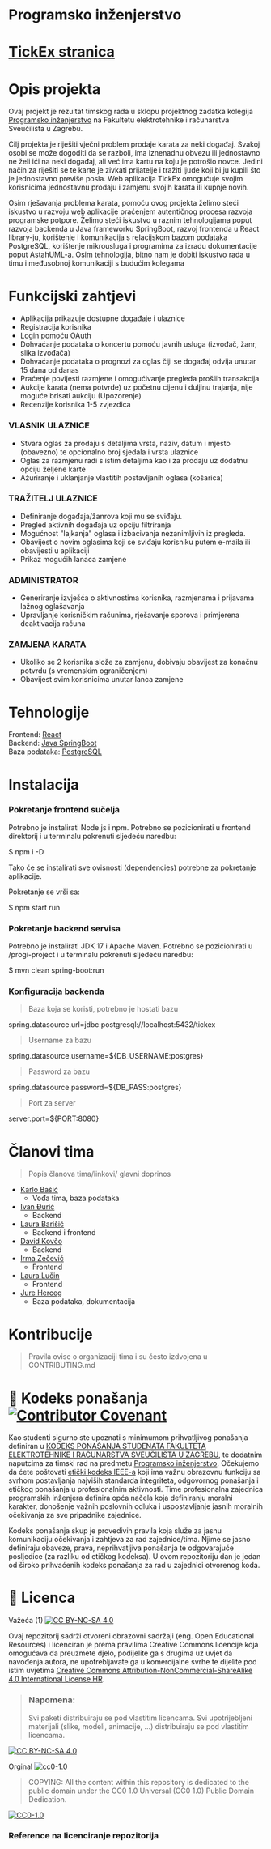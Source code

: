 # Programsko inženjerstvo

# [TickEx stranica](https://aplikacija.onrender.com/)
# Opis projekta
Ovaj projekt je rezultat timskog rada u sklopu projektnog zadatka kolegija [Programsko inženjerstvo](https://www.fer.unizg.hr/predmet/proinz) na Fakultetu elektrotehnike i računarstva Sveučilišta u Zagrebu. 

Cilj projekta je riješiti vječni problem prodaje karata za neki događaj. Svakoj osobi se može dogoditi da se razboli, ima iznenadnu obvezu ili jednostavno ne želi ići na neki događaj, 
ali već ima kartu na koju je potrošio novce. Jedini način za riješiti se te karte je zivkati prijatelje i tražiti ljude koji bi ju kupili što je jednostavno previše posla.
Web aplikacija TickEx omogućuje svojim korisnicima jednostavnu prodaju i zamjenu svojih karata ili kupnje novih.  

Osim rješavanja problema karata, pomoću ovog projekta želimo steći iskustvo u razvoju web aplikacije praćenjem autentičnog procesa razvoja programske potpore. 
Želimo steći iskustvo u raznim tehnologijama poput razvoja backenda u Java frameworku SpringBoot, razvoj frontenda u React library-ju, korištenje i komunikacija s relacijskom bazom podataka 
PostgreSQL, korištenje mikrousluga i programima za izradu dokumentacije poput AstahUML-a. Osim tehnologija, bitno nam je dobiti iskustvo rada u timu i međusobnoj komunikaciji s budućim
kolegama
  
# Funkcijski zahtjevi  
- Aplikacija prikazuje dostupne događaje i ulaznice  
- Registracija korisnika  
- Login pomoću OAuth
- Dohvaćanje podataka o koncertu pomoću javnih usluga (izvođač, žanr, slika izvođača)  
- Dohvaćanje podataka o prognozi za oglas čiji se događaj odvija unutar 15 dana od danas  
- Praćenje povijesti razmjene i omogućivanje pregleda prošlih transakcija  
- Aukcije karata (nema potvrde) uz početnu cijenu i duljinu trajanja, nije moguće brisati aukciju (Upozorenje)  
- Recenzije korisnika 1-5 zvjezdica


### VLASNIK ULAZNICE
- Stvara oglas za prodaju s detaljima vrsta, naziv, datum i mjesto (obavezno) te opcionalno broj sjedala i vrsta ulaznice
- Oglas za razmjenu radi s istim detaljima kao i za prodaju uz dodatnu opciju željene karte
- Ažuriranje i uklanjanje vlastitih postavljanih oglasa (košarica)

### TRAŽITELJ ULAZNICE  
- Definiranje događaja/žanrova koji mu se sviđaju.
- Pregled aktivnih događaja uz opciju filtriranja
- Mogućnost "lajkanja" oglasa i izbacivanja nezanimljivih iz pregleda.
- Obavijest o novim oglasima koji se sviđaju korisniku putem e-maila ili obavijesti u aplikaciji
- Prikaz mogućih lanaca zamjene

###  ADMINISTRATOR
- Generiranje izvješća o aktivnostima korisnika, razmjenama i prijavama lažnog oglašavanja
- Upravljanje korisničkim računima, rješavanje sporova i primjerena deaktivacija računa

### ZAMJENA KARATA
- Ukoliko se 2 korisnika slože za zamjenu, dobivaju obavijest za konačnu potvrdu (s vremenskim ograničenjem)
- Obavijest svim korisnicima unutar lanca zamjene



# Tehnologije  
Frontend: [React](https://react.dev/)  
Backend: [Java SpringBoot](https://spring.io/projects/spring-boot)  
Baza podataka: [PostgreSQL](https://www.postgresql.org/)  


# Instalacija  
### Pokretanje frontend sučelja

Potrebno je instalirati Node.js i npm. Potrebno se pozicionirati u frontend direktorij i u terminalu pokrenuti sljedeću naredbu:

$ npm i -D

Tako će se instalirati sve ovisnosti (dependencies) potrebne za pokretanje aplikacije.  

Pokretanje se vrši sa:  

$ npm start run


### Pokretanje backend servisa

Potrebno je instalirati JDK 17 i Apache Maven. Potrebno se pozicionirati u /progi-project i u terminalu pokrenuti sljedeću naredbu:

$ mvn clean spring-boot:run  

### Konfiguracija backenda

> Baza koja se koristi, potrebno je hostati bazu

spring.datasource.url=jdbc:postgresql://localhost:5432/tickex  

> Username za bazu

spring.datasource.username=${DB_USERNAME:postgres}  

> Password za bazu

spring.datasource.password=${DB_PASS:postgres}   

> Port za server

server.port=${PORT:8080}   





# Članovi tima 
> Popis članova tima/linkovi/ glavni doprinos
- [Karlo Bašić](https://github.com/karlobasic)
  - Vođa tima, baza podataka
- [Ivan Đurić](https://github.com/djuIvan)
  - Backend
- [Laura Barišić](https://github.com/laurabarisic)
  - Backend i frontend
- [David Kovčo](https://github.com/strujkoFER)
  - Backend
- [Irma Zečević](https://github.com/irmazecevic)
  - Frontend 
- [Laura Lučin](https://github.com/strahimir)
  - Frontend
- [Jure Herceg](https://github.com/HJure)
  - Baza podataka, dokumentacija

# Kontribucije
>Pravila ovise o organizaciji tima i su često izdvojena u CONTRIBUTING.md



# 📝 Kodeks ponašanja [![Contributor Covenant](https://img.shields.io/badge/Contributor%20Covenant-2.1-4baaaa.svg)](CODE_OF_CONDUCT.md)
Kao studenti sigurno ste upoznati s minimumom prihvatljivog ponašanja definiran u [KODEKS PONAŠANJA STUDENATA FAKULTETA ELEKTROTEHNIKE I RAČUNARSTVA SVEUČILIŠTA U ZAGREBU](https://www.fer.hr/_download/repository/Kodeks_ponasanja_studenata_FER-a_procisceni_tekst_2016%5B1%5D.pdf), te dodatnim naputcima za timski rad na predmetu [Programsko inženjerstvo](https://wwww.fer.hr).
Očekujemo da ćete poštovati [etički kodeks IEEE-a](https://www.ieee.org/about/corporate/governance/p7-8.html) koji ima važnu obrazovnu funkciju sa svrhom postavljanja najviših standarda integriteta, odgovornog ponašanja i etičkog ponašanja u profesionalnim aktivnosti. Time profesionalna zajednica programskih inženjera definira opća načela koja definiranju  moralni karakter, donošenje važnih poslovnih odluka i uspostavljanje jasnih moralnih očekivanja za sve pripadnike zajednice.

Kodeks ponašanja skup je provedivih pravila koja služe za jasnu komunikaciju očekivanja i zahtjeva za rad zajednice/tima. Njime se jasno definiraju obaveze, prava, neprihvatljiva ponašanja te  odgovarajuće posljedice (za razliku od etičkog kodeksa). U ovom repozitoriju dan je jedan od široko prihvaćenih kodeks ponašanja za rad u zajednici otvorenog koda.

# 📝 Licenca
Važeća (1)
[![CC BY-NC-SA 4.0][cc-by-nc-sa-shield]][cc-by-nc-sa]

Ovaj repozitorij sadrži otvoreni obrazovni sadržaji (eng. Open Educational Resources)  i licenciran je prema pravilima Creative Commons licencije koja omogućava da preuzmete djelo, podijelite ga s drugima uz 
uvjet da navođenja autora, ne upotrebljavate ga u komercijalne svrhe te dijelite pod istim uvjetima [Creative Commons Attribution-NonCommercial-ShareAlike 4.0 International License HR][cc-by-nc-sa].
>
> ### Napomena:
>
> Svi paketi distribuiraju se pod vlastitim licencama.
> Svi upotrijebljeni materijali  (slike, modeli, animacije, ...) distribuiraju se pod vlastitim licencama.

[![CC BY-NC-SA 4.0][cc-by-nc-sa-image]][cc-by-nc-sa]

[cc-by-nc-sa]: https://creativecommons.org/licenses/by-nc/4.0/deed.hr 
[cc-by-nc-sa-image]: https://licensebuttons.net/l/by-nc-sa/4.0/88x31.png
[cc-by-nc-sa-shield]: https://img.shields.io/badge/License-CC%20BY--NC--SA%204.0-lightgrey.svg

Orginal [![cc0-1.0][cc0-1.0-shield]][cc0-1.0]
>
>COPYING: All the content within this repository is dedicated to the public domain under the CC0 1.0 Universal (CC0 1.0) Public Domain Dedication.
>
[![CC0-1.0][cc0-1.0-image]][cc0-1.0]

[cc0-1.0]: https://creativecommons.org/licenses/by/1.0/deed.en
[cc0-1.0-image]: https://licensebuttons.net/l/by/1.0/88x31.png
[cc0-1.0-shield]: https://img.shields.io/badge/License-CC0--1.0-lightgrey.svg

### Reference na licenciranje repozitorija
